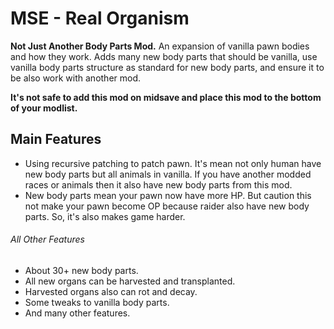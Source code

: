 # MSE - Real Organism
**Not Just Another Body Parts Mod.** An expansion of vanilla pawn bodies and how they work. Adds many new body parts that should be vanilla, use vanilla body parts structure as standard for new body parts, and ensure it to be also work with another mod.

**It's not safe to add this mod on midsave and place this mod to the bottom of your modlist.**

## Main Features
- Using recursive patching to patch pawn. It's mean not only human have new body parts but all animals in vanilla. If you have another modded races or animals then it also have new body parts from this mod.
- New body parts mean your pawn now have more HP. But caution this not make your pawn become OP because raider also have new body parts. So, it's also makes game harder.

###### All Other Features
- About 30+ new body parts.
- All new organs can be harvested and transplanted.
- Harvested organs also can rot and decay.
- Some tweaks to vanilla body parts.
- And many other features.
